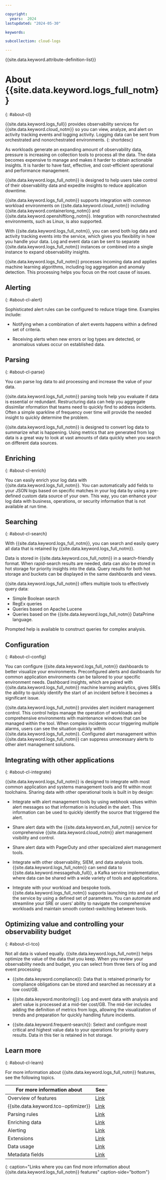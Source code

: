 ```yaml
---

copyright:
  years:  2024
lastupdated: "2024-05-30"

keywords:

subcollection: cloud-logs

---
```


{{site.data.keyword.attribute-definition-list}}


# About {{site.data.keyword.logs_full_notm}}
{: #about-cl}

{{site.data.keyword.logs_full}} provides observability services for {{site.data.keyword.cloud_notm}} so you can view, analyze, and alert on activity tracking events and logging activity. Logging data can be sent from orchestrated and nonorchestrated environments.
{: shortdesc}

As workloads generate an expanding amount of observability data, pressure is increasing on collection tools to process all the data. The data becomes expensive to manage and makes it harder to obtain actionable insights. It is harder to have fast, effective, and cost-efficient operational and performance management.

{{site.data.keyword.logs_full_notm}} is designed to help users take control of their observability data and expedite insights to reduce application downtime.

{{site.data.keyword.logs_full_notm}} supports integration with common workload environments on {{site.data.keyword.cloud_notm}} including {{site.data.keyword.containerlong_notm}} and {{site.data.keyword.openshiftlong_notm}}. Integration with nonorchestrated environments, such as Linux, is also supported.

With {{site.data.keyword.logs_full_notm}}, you can send both log data and activity tracking events into the service, which gives you flexibility in how you handle your data. Log and event data can be sent to separate {{site.data.keyword.logs_full_notm}} instances or combined into a single instance to expand observability insights.

{{site.data.keyword.logs_full_notm}} processes incoming data and applies machine learning algorithms, including log aggregation and anomaly detection. This processing helps you focus on the root cause of issues.

## Alerting
{: #about-cl-alert}

Sophisticated alert rules can be configured to reduce triage time. Examples include:

* Notifying when a combination of alert events happens within a defined set of criteria.

* Receiving alerts when new errors or log types are detected, or anomalous values occur on established data.

## Parsing
{: #about-cl-parse}

You can parse log data to aid processing and increase the value of your data.

{{site.data.keyword.logs_full_notm}} parsing tools help you evaluate if data is essential or redundant. Restructuring data can help you aggregate dissimilar nformation that teams need to quickly find to address incidents.
Often a simple sparkline of frequency over time will provide the needed insight to quickly determine the problem.

{{site.data.keyword.logs_full_notm}} is designed to convert log data to summarize what is happening. Using metrics that are generated from log data is a great way to look at vast amounts of data quickly when you search on different data sources.

## Enriching
{: #about-cl-enrich}

You can easily enrich your log data with {{site.data.keyword.logs_full_notm}}. You can automatically add fields to your JSON logs based on specific matches in your log data by using a pre-defined custom data source of your own. This way, you can enhance your log data with business, operations, or security information that is not available at run time.

## Searching
{: #about-cl-search}

With {{site.data.keyword.logs_full_notm}}, you can search and easily query all data that is retained by {{site.data.keyword.logs_full_notm}}.

Data is stored in {{site.data.keyword.cos_full_notm}} in a search-friendly format. When rapid-search results are needed, data can also be stored in hot storage for priority insights into the data. Query results for both hot storage and buckets can be displayed in the same dashboards and views.

{{site.data.keyword.logs_full_notm}} offers multiple tools to effectively query data:

* Simple Boolean search
* RegEx queries
* Queries based on Apache Lucene
* Queries based on the {{site.data.keyword.logs_full_notm}} DataPrime language.

Prompted help is available to construct queries for complex analysis.

## Configuration
{: #about-cl-config}

You can configure {{site.data.keyword.logs_full_notm}} dashboards to better visualize your environments. Preconfigured alerts and dashboards for common application environments can be tailored to your specific environment needs. Dashboard insights, which are paired with {{site.data.keyword.logs_full_notm}} machine learning analytics, gives SREs the ability to quickly identify the start of an incident before it becomes a significant issue.

{{site.data.keyword.logs_full_notm}} provides alert incident management control. This control helps manage the operation of workloads and comprehensive environments with maintenance windows that can be managed within the tool. When complex incidents occur triggering multiple alarms, users can see the situation quickly within {{site.data.keyword.logs_full_notm}}. Configured alert management within {{site.data.keyword.logs_full_notm}} can suppress unnecessary alerts to other alert management solutions.

## Integrating with other applications
{: #about-cl-integrate}

{{site.data.keyword.logs_full_notm}} is designed to integrate with most common application and systems management tools and fit within most toolchains. Sharing data with other operational tools is built in by design:

* Integrate with alert management tools by using webhook values within alert messages so that information is included in the alert. This information can be used to quickly identify the source that triggered the alert.

* Share alert data with the {{site.data.keyword.en_full_notm}} service for comprehensive {{site.data.keyword.cloud_notm}} alert management visibility and control.

* Share alert data with PagerDuty and other specialized alert management tools.

* Integrate with other observability, SIEM, and data analysis tools. {{site.data.keyword.logs_full_notm}} can send data to {{site.data.keyword.messagehub_full}}, a Kafka service implementation, where data can be shared with a wide variety of tools and applications.

* Integrate with your workload and bespoke tools. {{site.data.keyword.logs_full_notm}} supports launching into and out of the service by using a defined set of parameters. You can automate and streamline your SRE or users’ ability to navigate the comprehensive workloads and maintain smooth context-switching between tools.


## Optimizing value and controlling your observability budget
{: #about-cl-tco}

Not all data is valued equally. {{site.data.keyword.logs_full_notm}} helps optimize the value of the data that you keep. When you review your observability needs and budget, you can select from three tiers of log and event processing:

* {{site.data.keyword.compliance}}: Data that is retained primarily for compliance obligations can be stored and searched as necessary at a low cost/GB.

* {{site.data.keyword.monitoring}}: Log and event data with analysis and alert value is processed at a mid-tier cost/GB. The mid-tier includes adding the definition of metrics from logs, allowing the visualization of trends and preparation for quickly handling future incidents.

* {{site.data.keyword.frequent-search}}: Select and configure most critical and highest value data to your operations for priority query results. Data in this tier is retained in hot storage.

## Learn more
{: #about-cl-learn}

For more information about {{site.data.keyword.logs_full_notm}} features, see the following topics.

| For more information about | See |
|----------------------------|-----|
| Overview of features | [Link](/docs/cloud-logs?topic=cloud-logs-features) |
| {{site.data.keyword.tco-optimizer}} | [Link](/docs/cloud-logs?topic=cloud-logs-tco-data-pipelines) |
| Parsing rules | [Link](/docs/cloud-logs?topic=cloud-logs-log_parsing_rules) |
| Enriching data | [Link](/docs/cloud-logs?topic=cloud-logs-enriching-data) |
| Alerting | [Link](/docs/cloud-logs?topic=cloud-logs-alerts) |
| Extensions | [Link](/docs/cloud-logs?topic=cloud-logs-extensions)|
| Data usage | [Link](/docs/cloud-logs?topic=cloud-logs-data-usage) |
| Metadata fields | [Link](/docs/cloud-logs?topic=cloud-logs-metadata) |
{: caption="Links where you can find more information about {{site.data.keyword.logs_full_notm}} features" caption-side="bottom"}

